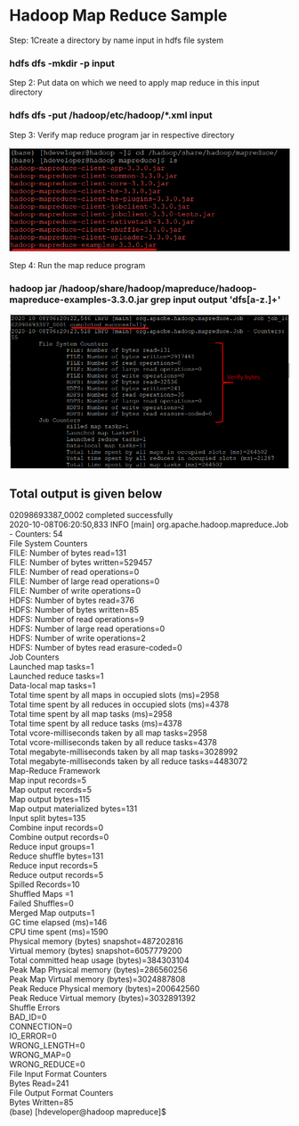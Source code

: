 # Hadoop Map Reduce Sample

Step: 1Create a directory by name input in hdfs file system
### hdfs dfs -mkdir -p  input

Step 2: Put data on which we need to apply map reduce in this input directory
###  hdfs dfs -put /hadoop/etc/hadoop/*.xml input

Step 3: Verify map reduce program jar in respective directory

![Alt text](/images/Screenshot_1.png?raw=true "Simple Code on IPython Notebooks")

Step 4: Run the map reduce program 
### hadoop jar /hadoop/share/hadoop/mapreduce/hadoop-mapreduce-examples-3.3.0.jar grep input output 'dfs[a-z.]+'

![Alt text](/images/Screenshot_2.png?raw=true "Simple Code on IPython Notebooks")

## Total output is given below
02098693387_0002 completed successfully <br/>
2020-10-08T06:20:50,833 INFO [main] org.apache.hadoop.mapreduce.Job - Counters: 54 <br/>
        File System Counters <br/>
                FILE: Number of bytes read=131 <br/>
                FILE: Number of bytes written=529457  <br/>
                FILE: Number of read operations=0  <br/>
                FILE: Number of large read operations=0  <br/>
                FILE: Number of write operations=0  <br/>
                HDFS: Number of bytes read=376  <br/>
                HDFS: Number of bytes written=85  <br/>
                HDFS: Number of read operations=9  <br/>
                HDFS: Number of large read operations=0  <br/>
                HDFS: Number of write operations=2  <br/>
                HDFS: Number of bytes read erasure-coded=0  <br/>
        Job Counters  <br/>
                Launched map tasks=1  <br/>
                Launched reduce tasks=1  <br/>
                Data-local map tasks=1  <br/>
                Total time spent by all maps in occupied slots (ms)=2958  <br/>
                Total time spent by all reduces in occupied slots (ms)=4378  <br/>
                Total time spent by all map tasks (ms)=2958  <br/>
                Total time spent by all reduce tasks (ms)=4378  <br/>
                Total vcore-milliseconds taken by all map tasks=2958  <br/>
                Total vcore-milliseconds taken by all reduce tasks=4378  <br/>
                Total megabyte-milliseconds taken by all map tasks=3028992  <br/>
                Total megabyte-milliseconds taken by all reduce tasks=4483072  <br/>
        Map-Reduce Framework  <br/>
                Map input records=5  <br/>
                Map output records=5  <br/>
                Map output bytes=115  <br/>
                Map output materialized bytes=131  <br/>
                Input split bytes=135  <br/>
                Combine input records=0  <br/>
                Combine output records=0  <br/>
                Reduce input groups=1  <br/>
                Reduce shuffle bytes=131  <br/>
                Reduce input records=5  <br/>
                Reduce output records=5  <br/>
                Spilled Records=10  <br/>
                Shuffled Maps =1  <br/>
                Failed Shuffles=0  <br/>
                Merged Map outputs=1  <br/>
                GC time elapsed (ms)=146  <br/>
                CPU time spent (ms)=1590  <br/>
                Physical memory (bytes) snapshot=487202816  <br/>
                Virtual memory (bytes) snapshot=6057779200  <br/>
                Total committed heap usage (bytes)=384303104  <br/>
                Peak Map Physical memory (bytes)=286560256  <br/>
                Peak Map Virtual memory (bytes)=3024887808  <br/>
                Peak Reduce Physical memory (bytes)=200642560  <br/>
                Peak Reduce Virtual memory (bytes)=3032891392  <br/>
        Shuffle Errors  <br/>
                BAD_ID=0  <br/>
                CONNECTION=0  <br/>
                IO_ERROR=0  <br/>
                WRONG_LENGTH=0  <br/>
                WRONG_MAP=0  <br/>
                WRONG_REDUCE=0  <br/>
        File Input Format Counters  <br/>
                Bytes Read=241  <br/>
        File Output Format Counters  <br/>
                Bytes Written=85  <br/>
(base) [hdeveloper@hadoop mapreduce]$
